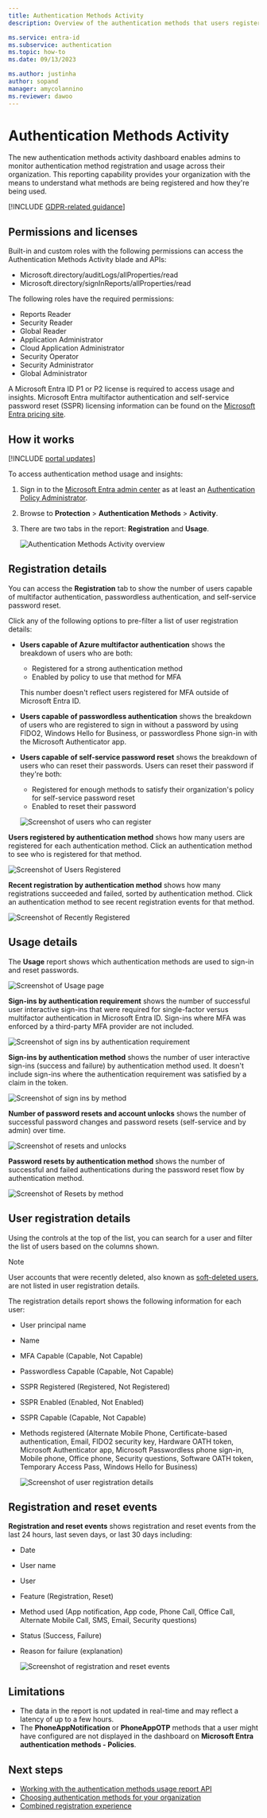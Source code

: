 ```yaml
---
title: Authentication Methods Activity
description: Overview of the authentication methods that users register to sign in and reset passwords. 

ms.service: entra-id
ms.subservice: authentication
ms.topic: how-to
ms.date: 09/13/2023

ms.author: justinha
author: sopand
manager: amycolannino
ms.reviewer: dawoo
---
```

# Authentication Methods Activity 

The new authentication methods activity dashboard enables admins to monitor authentication method registration and usage across their organization. This reporting capability provides your organization with the means to understand what methods are being registered and how they're being used.

[!INCLUDE [GDPR-related guidance](~/../azure-docs-pr/includes/gdpr-dsr-and-stp-note.md)]

## Permissions and licenses

Built-in and custom roles with the following permissions can access the Authentication Methods Activity blade and APIs:

- Microsoft.directory/auditLogs/allProperties/read
- Microsoft.directory/signInReports/allProperties/read

The following roles have the required permissions:

- Reports Reader
- Security Reader
- Global Reader
- Application Administrator
- Cloud Application Administrator
- Security Operator
- Security Administrator
- Global Administrator

 A Microsoft Entra ID P1 or P2 license is required to access usage and insights. Microsoft Entra multifactor authentication and self-service password reset (SSPR) licensing information can be found on the [Microsoft Entra pricing site](https://www.microsoft.com/security/business/identity-access-management/azure-ad-pricing).

## How it works

[!INCLUDE [portal updates](~/includes/portal-update.md)]

To access authentication method usage and insights:

1. Sign in to the [Microsoft Entra admin center](https://entra.microsoft.com) as at least an [Authentication Policy Administrator](~/identity/role-based-access-control/permissions-reference.md#authentication-policy-administrator).
1. Browse to **Protection** > **Authentication Methods** > **Activity**.
1. There are two tabs in the report: **Registration** and **Usage**.

   ![Authentication Methods Activity overview](media/how-to-authentication-methods-usage-insights/registration-usage-tabs.png)

## Registration details

You can access the **Registration** tab to show the number of users capable of multifactor authentication, passwordless authentication, and self-service password reset. 

Click any of the following options to pre-filter a list of user registration details:

- **Users capable of Azure multifactor authentication** shows the breakdown of users who are both:
  - Registered for a strong authentication method 
  - Enabled by policy to use that method for MFA 
  
  This number doesn't reflect users registered for MFA outside of Microsoft Entra ID. 
- **Users capable of passwordless authentication** shows the breakdown of users who are registered to sign in without a password by using FIDO2, Windows Hello for Business, or passwordless Phone sign-in with the Microsoft Authenticator app. 
- **Users capable of self-service password reset** shows the breakdown of users who can reset their passwords. Users can reset their password if they're both:
  - Registered for enough methods to satisfy their organization's policy for self-service password reset 
  - Enabled to reset their password 

  ![Screenshot of users who can register](media/how-to-authentication-methods-usage-insights/users-capable.png)

**Users registered by authentication method** shows how many users are registered for each authentication method. Click an authentication method to see who is registered for that method.

![Screenshot of Users Registered](media/how-to-authentication-methods-usage-insights/users-registered.png)

**Recent registration by authentication method** shows how many registrations succeeded and failed, sorted by authentication method. Click an authentication method to see recent registration events for that method.

![Screenshot of Recently Registered](media/how-to-authentication-methods-usage-insights/recently-registered.png)

## Usage details

The **Usage** report shows which authentication methods are used to sign-in and reset passwords.

![Screenshot of Usage page](media/how-to-authentication-methods-usage-insights/usage-page.png)

**Sign-ins by authentication requirement** shows the number of successful user interactive sign-ins that were required for single-factor versus multifactor authentication in Microsoft Entra ID. Sign-ins where MFA was enforced by a third-party MFA provider are not included.

![Screenshot of sign ins by authentication requirement](media/how-to-authentication-methods-usage-insights/sign-ins-protected.png)

**Sign-ins by authentication method** shows the number of user interactive sign-ins (success and failure) by authentication method used. It doesn't include sign-ins where the authentication requirement was satisfied by a claim in the token.

![Screenshot of sign ins by method](media/how-to-authentication-methods-usage-insights/sign-ins-by-method.png)

**Number of password resets and account unlocks** shows the number of successful password changes and password resets (self-service and by admin) over time.

![Screenshot of resets and unlocks](media/how-to-authentication-methods-usage-insights/password-changes.png)

**Password resets by authentication method** shows the  number of successful and failed authentications during the password reset flow by authentication method.

![Screenshot of Resets by method](media/how-to-authentication-methods-usage-insights/resets-by-method.png)

## User registration details 

Using the controls at the top of the list, you can search for a user and filter the list of users based on the columns shown.

>[!NOTE]
>User accounts that were recently deleted, also known as [soft-deleted users](~/fundamentals/users-restore.md), are not listed in user registration details.  

The registration details report shows the following information for each user:

- User principal name
- Name
- MFA Capable (Capable, Not Capable)
- Passwordless Capable (Capable, Not Capable)
- SSPR Registered (Registered, Not Registered)
- SSPR Enabled (Enabled, Not Enabled)
- SSPR Capable (Capable, Not Capable) 
- Methods registered (Alternate Mobile Phone, Certificate-based authentication, Email, FIDO2 security key, Hardware OATH token, Microsoft Authenticator app, Microsoft Passwordless phone sign-in, Mobile phone, Office phone, Security questions, Software OATH token, Temporary Access Pass, Windows Hello for Business)

  ![Screenshot of user registration details](media/how-to-authentication-methods-usage-insights/registration-details.png)

## Registration and reset events 

**Registration and reset events** shows registration and reset events from the last 24 hours, last seven days, or last 30 days including:

- Date
- User name
- User 
- Feature (Registration, Reset)
- Method used (App notification, App code, Phone Call, Office Call, Alternate Mobile Call, SMS, Email, Security questions)
- Status (Success, Failure)
- Reason for failure (explanation)

  ![Screenshot of registration and reset events](media/how-to-authentication-methods-usage-insights/registration-and-reset-logs.png)

## Limitations

- The data in the report is not updated in real-time and may reflect a latency of up to a few hours.
- The **PhoneAppNotification** or **PhoneAppOTP** methods that a user might have configured are not displayed in the dashboard on **Microsoft Entra authentication methods - Policies**. 

## Next steps

- [Working with the authentication methods usage report API](/graph/api/resources/authenticationmethods-usage-insights-overview)
- [Choosing authentication methods for your organization](concept-authentication-methods.md)
- [Combined registration experience](concept-registration-mfa-sspr-combined.md)

